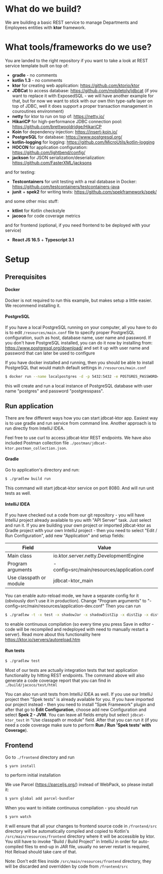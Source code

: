 # What do we build?

We are building a basic REST service to manage Departments and Employees entities with **ktor** framework.

# What tools/frameworks do we use?

You are landed to the right repository if you want to take a look at REST service template built on top of:

- **gradle** - no comments
- **kotlin 1.3** - no comments
- **ktor** for creating web application: https://github.com/ktorio/ktor
- **JDBCat** to access database: https://github.com/mobiletoly/jdbcat
  (if you want to replace it with ExposedSQL - we will have another example for that, but for now we want to
  stick with our own thin type-safe layer on top of JDBC, well it does support a proper transaction management
  in couroutines environment)
- **netty** for ktor to run on top of: https://netty.io/
- **HikariCP** for high-performance JDBC connection pool: https://github.com/brettwooldridge/HikariCP
- **Koin** for dependency injection: https://insert-koin.io/ 
- **PostgreSQL** for database: https://www.postgresql.org/
- **kotlin-logging** for logging: https://github.com/MicroUtils/kotlin-logging
- **HOCON** for application configuration: https://github.com/lightbend/config/
- **jackson** for JSON serialization/deserialization: https://github.com/FasterXML/jacksons

and for testing:
- **Testcontainers** for unit testing with a real database in Docker: https://github.com/testcontainers/testcontainers-java
- **junit** + **spek2** for writing tests: https://github.com/spekframework/spek/

and some other misc stuff:
- **ktlint** for Kotlin checkstyle
- **jacoco** for code coverage metrics

and for frontend (optional, if you need frontend to be deployed with your service)
- **React JS 16.5** + **Typescript 3.1**

# Setup

## Prerequisites

#### Docker

Docker is not required to run this example, but makes setup a little easier. We recommend installing it.

#### PostgreSQL

If you have a local PostgreSQL running on your computer, all you have to do is to edit `/resources/main.conf`
file to specify proper PostgreSQL configuration, such as host, database name, user name and password.
If you don't have PostgreSQL installed, you can do it now by installing from:
https://www.postgresql.org/download/
and set it up with user name and password that can later be used to configure 

If you have docker installed and running, then you should be able to install PostgreSQL that would
match default settings in `/resources/main.conf`

```bash
$ docker run --name localpostgres -d -p 5432:5432 -e POSTGRES_PASSWORD=postgresspass postgres:alpine
```

this will create and run a local instance of PostgreSQL database with user name "postgres" and
password "postgresspass".

## Run application

There are few different ways how you can start jdbcat-ktor app. Easiest way is to use gradle
and run service from command line. Another approach is to run directly from IntelliJ IDEA.

Feel free to use curl to access jdbcat-ktor REST endpoints. We have also included Postman collection file
`./postman/jdbcat-ktor.postman_collection.json`.

#### Gradle

Go to application's directory and run:

```bash
$ ./gradlew build run
```

This command will start jdbcat-ktor service on port 8080.
And will run unit tests as well.

#### IntelliJ IDEA

If you have checked out a code from our git repository - you will have IntelliJ project already available
to you with "API Server" task. Just select and run it. If you are building your own project or
imported jdbcat-ktor as Gradle project with your own IntelliJ project - then you need to select
"Edit / Run Configuration", add new "Application" and setup fields:

| Field                   | Value                                       |
| ----------------------- | ------------------------------------------- |
| Main class              | io.ktor.server.netty.DevelopmentEngine      |
| Program arguments       | -config=src/main/resources/application.conf |
| Use classpath or module | jdbcat-ktor_main                            |

You can enable auto-reload mode, we have a separate config for it (obviously don't use it in production). Change
"Program arguments" to "-config=src/main/resources/application-dev.conf"
Then you can run
```bash
$ ./gradlew -t -x test -x shadowJar -x shadowDistZip -x distZip -x distTar -x ktlintTestCheck -x ktlintMainCheck -x junitPlatformTest build
```
to enable continuous compilation (so every time you press Save in editor - code will be recompiled and redeployed
with need to manually restart a server). Read more about this functionality here https://ktor.io/servers/autoreload.htm

#### Run tests

```bash
$ ./gradlew test
```

Most of our tests are actually integration tests that test application functionality by hitting
REST endpoints. The command above will also generate a code coverage report that you can find
in `./build/jacoco/test/html`

You can also run unit tests from IntelliJ IDEA as well. If you use our IntelliJ project then
"Spek tests" is already available for you. If you have imported our project instead - then you need
to install "Spek Framework" plugin and after that go to **Edit Configuration**, choose add new Configuration
and select **Spek 2 - JVM**. You can leave all fields empty but select `jdbcat-ktor_test` in
"Use classpath or module" field. After that you can run it (if you need a code coverage make sure to perform
**Run / Run 'Spek tests' with Coverage**).

## Frontend

Go to `./frontend` directory and run

```bash
$ yarn install
```
to perform initial installation

We use Parcel (https://parceljs.org/) instead of WebPack, so please install it:
```bash
$ yarn global add parcel-bundler
```

When you want to initiate continuous compilation - you should run 
```bash
$ yarn watch
```
it will ensure that all your changes to frontend source code in `/frontend/src` directory will be automatically
compiled and copied to Kotlin's `/src/main/resources/frontend` directory where it will be accessible by ktor.
You still have to invoke "Build / Build Project" in IntelliJ in order for auto-compiled files to end-up in JAR file,
usually no server restart is required, Hot Reload should take care of that.

Note: Don't edit files inside `/src/main/resources/frontend` directory, they will be discarded and overridden by
code from `/frontend/src`
